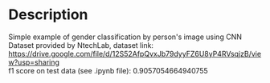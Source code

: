 # Description
Simple example of gender classification by person's image using CNN  
Dataset provided by NtechLab, dataset link: https://drive.google.com/file/d/12S52AfpQvxJb79dyyFZ6U8yP4RVsqjzB/view?usp=sharing  
f1 score on test data (see .ipynb file):  0.9057054664940755
